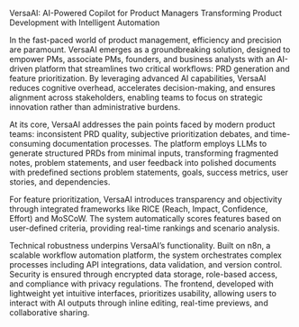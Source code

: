 VersaAI: AI-Powered Copilot for Product Managers
Transforming Product Development with Intelligent Automation

In the fast-paced world of product management, efficiency and precision are paramount. VersaAI emerges as a groundbreaking solution, designed to empower PMs, associate PMs, founders, and business analysts with an AI-driven platform that streamlines two critical workflows: PRD generation and feature prioritization. By leveraging advanced AI capabilities, VersaAI reduces cognitive overhead, accelerates decision-making, and ensures alignment across stakeholders, enabling teams to focus on strategic innovation rather than administrative burdens.

At its core, VersaAI addresses the pain points faced by modern product teams: inconsistent PRD quality, subjective prioritization debates, and time-consuming documentation processes. The platform employs LLMs to generate structured PRDs from minimal inputs, transforming fragmented notes, problem statements, and user feedback into polished documents with predefined sections problem statements, goals, success metrics, user stories, and dependencies.

For feature prioritization, VersaAI introduces transparency and objectivity through integrated frameworks like RICE (Reach, Impact, Confidence, Effort) and MoSCoW. The system automatically scores features based on user-defined criteria, providing real-time rankings and scenario analysis.

Technical robustness underpins VersaAI’s functionality. Built on n8n, a scalable workflow automation platform, the system orchestrates complex processes including API integrations, data validation, and version control. Security is ensured through encrypted data storage, role-based access, and compliance with privacy regulations. The frontend, developed with lightweight yet intuitive interfaces, prioritizes usability, allowing users to interact with AI outputs through inline editing, real-time previews, and collaborative sharing.
